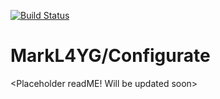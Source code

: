 [![Build Status](https://travis-ci.org/MarkL4YG/Configurate.svg?branch=bleeding)](https://travis-ci.org/MarkL4YG/Configurate)

# MarkL4YG/Configurate

\<Placeholder readME! Will be updated soon\>